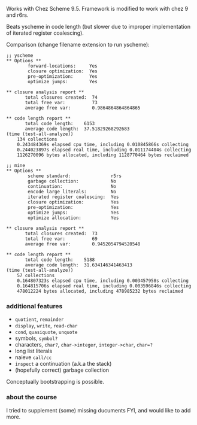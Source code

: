 Works with Chez Scheme 9.5. Framework is modified to work with chez 9 and r6rs.

Beats yscheme in code length (but slower due to improper implementation of iterated register coalescing).

Comparison (change filename extension to run yscheme):

``` text
;; yscheme
** Options **
        forward-locations:     Yes
        closure optimization:  Yes
        pre-optimization:      Yes
        optimize jumps:        Yes

** closure analysis report **
       total closures created:  74
       total free var:          73
       average free var:        0.9864864864864865

** code length report **
       total code length:    6153
       average code length:  37.51829268292683
(time (test-all-analyze))
    134 collections
    0.243484369s elapsed cpu time, including 0.010845866s collecting
    0.244023897s elapsed real time, including 0.011174404s collecting
    1126270096 bytes allocated, including 1128770464 bytes reclaimed

;; mine
** Options **
        scheme standard:               r5rs
        garbage collection:            No
        continuation:                  No
        encode large literals:         No
        iterated register coalescing:  Yes
        closure optimization:          Yes
        pre-optimization:              Yes
        optimize jumps:                Yes
        optimize allocation:           Yes

** closure analysis report **
       total closures created:  73
       total free var:          69
       average free var:        0.9452054794520548

** code length report **
       total code length:    5188
       average code length:  31.634146341463413
(time (test-all-analyze))
    57 collections
    0.164807323s elapsed cpu time, including 0.003457958s collecting
    0.164815706s elapsed real time, including 0.003596846s collecting
    478012224 bytes allocated, including 478985232 bytes reclaimed
```

### additional features
- `quotient`, `remainder`
- `display`, `write`, `read-char`
- `cond`, `quasiquote`, `unquote`
- symbols, `symbol?`
- characters, `char?`, `char->integer`, `integer->char`, `char=?`
- long list literals
- naieve `call/cc`
- `inspect` a continuation (a.k.a the stack)
- (hopefully correct) garbage collection

Conceptually bootstrapping is possible.

### about the course
I tried to supplement (some) missing ducuments FYI, and would like to add more.
